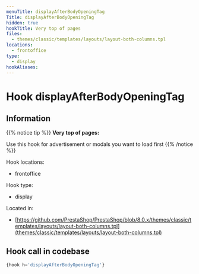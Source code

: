 ```yaml
---
menuTitle: displayAfterBodyOpeningTag
Title: displayAfterBodyOpeningTag
hidden: true
hookTitle: Very top of pages
files:
  - themes/classic/templates/layouts/layout-both-columns.tpl
locations:
  - frontoffice
type:
  - display
hookAliases:
---
```


# Hook displayAfterBodyOpeningTag

## Information

{{% notice tip %}}
**Very top of pages:** 

Use this hook for advertisement or modals you want to load first
{{% /notice %}}

Hook locations: 
  - frontoffice

Hook type: 
  - display

Located in: 
  - [https://github.com/PrestaShop/PrestaShop/blob/8.0.x/themes/classic/templates/layouts/layout-both-columns.tpl](themes/classic/templates/layouts/layout-both-columns.tpl)

## Hook call in codebase

```php
{hook h='displayAfterBodyOpeningTag'}
```